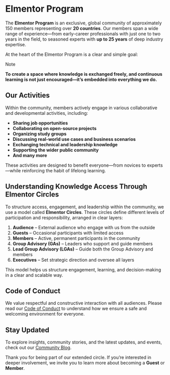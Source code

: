 # Elmentor Program
The **Elmentor Program** is an exclusive, global community of approximately 150 members representing over **20 countries**. Our members span a wide range of experience—from early-career professionals with just one to two years in the field, to seasoned experts with **up to 25 years** of deep industry expertise.

At the heart of the Elmentor Program is a clear and simple goal:  
>[!NOTE]
>**To create a space where knowledge is exchanged freely, and continuous learning is not just encouraged—it’s embedded into everything we do.**

## Our Activities

Within the community, members actively engage in various collaborative and developmental activities, including:

- **Sharing job opportunities**  
- **Collaborating on open-source projects**  
- **Organizing study groups**  
- **Discussing real-world use cases and business scenarios**  
- **Exchanging technical and leadership knowledge**  
- **Supporting the wider public community**
- **And many more**

These activities are designed to benefit everyone—from novices to experts—while reinforcing the habit of lifelong learning.

## Understanding Knowledge Access Through Elmentor Circles

To structure access, engagement, and leadership within the community, we use a model called **Elmentor Circles**. These circles define different levels of participation and responsibility, arranged in clear layers:
1. **Audience** – External audience who engage with us from the outside  
2. **Guests** – Occasional participants with limited access  
3. **Members** – Active, permanent participants in the community  
4. **Group Advisory (GAs)** – Leaders who support and guide members  
5. **Lead Group Advisory (LGAs)** – Guide both the Group Advisory and members  
6. **Executives** – Set strategic direction and oversee all layers  

This model helps us structure engagement, learning, and decision-making in a clear and scalable way.

## Code of Conduct

We value respectful and constructive interaction with all audiences. Please read our [Code of Conduct](CODE_OF_CONDUCT.md) to understand how we ensure a safe and welcoming environment for everyone.

## Stay Updated

To explore insights, community stories, and the latest updates, and events, check out our [Community Blog](https://devopsvisions.github.io/).

Thank you for being part of our extended circle. If you’re interested in deeper involvement, we invite you to learn more about becoming a **Guest** or **Member**.